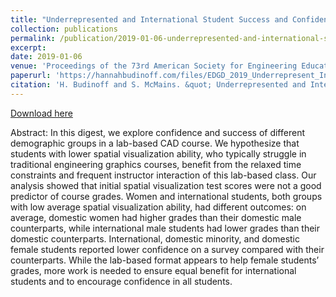 ```yaml
---
title: "Underrepresented and International Student Success and Confidence in a Small, Lab-based CAD Class"
collection: publications
permalink: /publication/2019-01-06-underrepresented-and-international-student-success
excerpt: 
date: 2019-01-06
venue: 'Proceedings of the 73rd American Society for Engineering Education Engineering Design Graphics Division MidYear Conference'
paperurl: 'https://hannahbudinoff.com/files/EDGD_2019_Underrepresent_International.pdf'
citation: 'H. Budinoff and S. McMains. &quot; Underrepresented and International Student Success and Confidence in a Small, Lab-based CAD Class, &quot; in <i>Proceedings of the 73rd American Society for Engineering Education Engineering Design Graphics Division MidYear Conference, Berkeley, CA, January 6-8, 2019</i>.' 
---
```


[Download here](https://hannahbudinoff.com/files/EDGD_2019_Underrepresent_International.pdf)

Abstract: In this digest, we explore confidence and success of different demographic groups in a lab-based CAD course. We hypothesize that students with lower spatial visualization ability, who typically struggle in traditional engineering graphics courses, benefit from the relaxed time constraints and frequent instructor interaction of this lab-based class. Our analysis showed that initial spatial visualization test scores were not a good predictor of course grades. Women and international students, both groups with low average spatial visualization ability, had different outcomes: on average, domestic women had higher grades than their domestic male counterparts, while international male students had lower grades than their domestic counterparts. International, domestic minority, and domestic female students reported lower confidence on a survey compared with their counterparts. While the lab-based format appears to help female students’ grades, more work is needed to ensure equal benefit for international students and to encourage confidence in all students.
